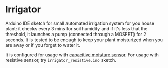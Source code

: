 # Irrigator

Arduino IDE sketch for small automated irrigation system for you house plant: it checks every 3 mins for soil humidity and if it's less that the threshold, it launches a pump (connected through a MOSFET) for 2 seconds. It is tested to be enough to keep your plant moisturized when you are away or if you forget to water it.

It is configured for usage with [capacitive moisture sensor](https://www.seeedstudio.com/Grove-Capacitive-Moisture-Sensor-Corrosion-Resistant.html). For usage with resistive sensor, try `irrigator_resistive.ino` sketch.
